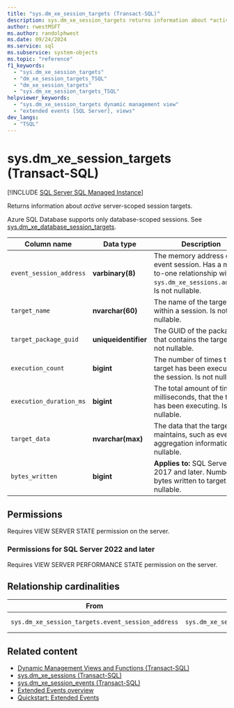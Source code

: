 ```yaml
---
title: "sys.dm_xe_session_targets (Transact-SQL)"
description: sys.dm_xe_session_targets returns information about *active* server-scoped session targets in extended events.
author: rwestMSFT
ms.author: randolphwest
ms.date: 09/24/2024
ms.service: sql
ms.subservice: system-objects
ms.topic: "reference"
f1_keywords:
  - "sys.dm_xe_session_targets"
  - "dm_xe_session_targets_TSQL"
  - "dm_xe_session_targets"
  - "sys.dm_xe_session_targets_TSQL"
helpviewer_keywords:
  - "sys.dm_xe_session_targets dynamic management view"
  - "extended events [SQL Server], views"
dev_langs:
  - "TSQL"
---
```

# sys.dm_xe_session_targets (Transact-SQL)
[!INCLUDE [SQL Server SQL Managed Instance](../../includes/applies-to-version/sql-asdbmi.md)]

Returns information about *active* server-scoped session targets.

Azure SQL Database supports only database-scoped sessions. See [sys.dm_xe_database_session_targets](sys-dm-xe-database-session-targets-azure-sql-database.md).
  
|Column name|Data type|Description|  
|-----------------|---------------|-----------------|  
| `event_session_address` |**varbinary(8)**|The memory address of the event session. Has a many-to-one relationship with `sys.dm_xe_sessions.address`. Is not nullable.|  
| `target_name` |**nvarchar(60)**|The name of the target within a session. Is not nullable.|  
| `target_package_guid` |**uniqueidentifier**|The GUID of the package that contains the target. Is not nullable.|  
| `execution_count` |**bigint**|The number of times the target has been executed for the session. Is not nullable.|  
| `execution_duration_ms` |**bigint**|The total amount of time, in milliseconds, that the target has been executing. Is not nullable.|  
| `target_data` |**nvarchar(max)**|The data that the target maintains, such as event aggregation information. Is nullable.|
| `bytes_written` |**bigint**|**Applies to:** SQL Server 2017 and later. Number of bytes written to target. Is not nullable. |
  
## Permissions

Requires VIEW SERVER STATE permission on the server.  
  
### Permissions for SQL Server 2022 and later

Requires VIEW SERVER PERFORMANCE STATE permission on the server.

## Relationship cardinalities
  
|From|To|Relationship|  
|----------|--------|------------------|  
| `sys.dm_xe_session_targets.event_session_address` | `sys.dm_xe_sessions.address` |Many-to-one|

## Related content

- [Dynamic Management Views and Functions (Transact-SQL)](system-dynamic-management-views.md)
- [sys.dm_xe_sessions (Transact-SQL)](sys-dm-xe-sessions-transact-sql.md)
- [sys.dm_xe_session_events (Transact-SQL)](sys-dm-xe-session-events-transact-sql.md)
- [Extended Events overview](../extended-events/extended-events.md)
- [Quickstart: Extended Events](../extended-events/quick-start-extended-events-in-sql-server.md)
